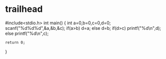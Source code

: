 # trailhead
#include<stdio.h>
int main()
{	int a=0,b=0,c=0,d=0;
	scanf("%d%d%d",&a,&b,&c);
	if(a>b)
	d=a;
	else
	d=b;
	if(d>c)
	printf("%d\n",d);
	else
	printf("%d\n",c);
	
	
	
	return 0;
}
